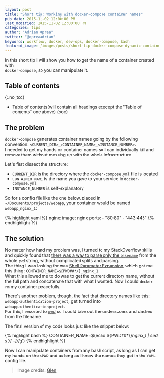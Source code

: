 ```yaml
---
layout: post
title: "Short tip: Working with docker-compose container names"
pub_date: 2015-11-02 12:00:00 PM
last_modified: 2015-11-02 12:00:00 PM
categories: tips
author: "Adrian Oprea"
twitter: "@opreaadrian"
keywords: workflow, docker, dev-ops, docker-compose, bash
featured_image: /images/posts/short-tip-docker-compose-dynamic-container-names/post.jpg
---
```


In this short tip I will show you how to get the name of a  container created with  
`docker-compose`, so you can manipulate it.

## Table of contents
{:.no_toc}

* Table of contents(will contain all headings execept the "Table of contents" one above)
{:toc}
 
## The problem
`docker-compose` generates container names going by the following convention: 
`<CURRENT_DIR>_<CONTAINER_NAME>_<INSTANCE_NUMBER>`.  
I needed to get my hands on container names so I can individually kill and remove them without
messing up with the whole infrastructure.

Let's first dissect the structure:

* `CURRENT_DIR` is the directory where the `docker-compose.yml` file is located
* `CONTAINER_NAME` is the name you gave to your service in `docker-compose.yml`
* `INSTANCE_NUMBER` is self-explanatory

So for a config file like the one below, placed in `~/Documents/projects/webapp`, your 
container would be named `webapp_nginx_1`:

{% highlight yaml %}
nginx:
  image: nginx
  ports:
    - "80:80"
    - "443:443"
{% endhighlight %}

## The solution
No matter how hard my problem was, I turned to my StackOverflow skills and quickly found that 
<a href="http://stackoverflow.com/questions/1371261/get-current-directory-name-without-full-path-in-bash-script?answertab=votes#tab-top" 
	target="_blank" 
	title="StackOverflow question: Get current directory name (without full path) in Bash Script">
	there was a way to parse only the `basename`</a>
from the whole `pwd` string, without complicated splits and parsing.  
The thing I was looking for was 
<a href="http://www.gnu.org/software/bash/manual/html_node/Shell-Parameter-Expansion.html" 
	target="_blank" 
	title="gnu.org: Shell Parameter Expansion documentation">
	Shell Parameter Expansion</a>, which got me this thing: `CONTAINER_NAME=${PWD##*/}_nginx_1`.  
What this allowed me to do was to get the current directory name, without the full path and concatenate that with what
I wanted. Now I could `docker rm` my container peacefully.  

There's another problem, though, the fact that directory names like this:
`webapp-authentication-project`, get turned into `webappauthenticationproject`.  
For this, I resorted to <a href="https://www.gnu.org/software/sed/manual/" target="_blank" title="gnu.org: GNU Sed user's manual">sed</a> 
so I could take out the underscores and dashes from the filename.

The final version of my code looks just like the snippet below:

{% highlight bash %}
CONTAINER_NAME=$(echo ${PWD##*/}_nginx_1 | sed s'/[ -]/_/g')
{% endhighlight %}

Now I can manipulate containers from any bash script, as long as I can get my hands on the `$PWD`
and as long as I know the names they get in the `YAML` config file.

> Image credits: [Glen](https://www.flickr.com/photos/l2f1/)
